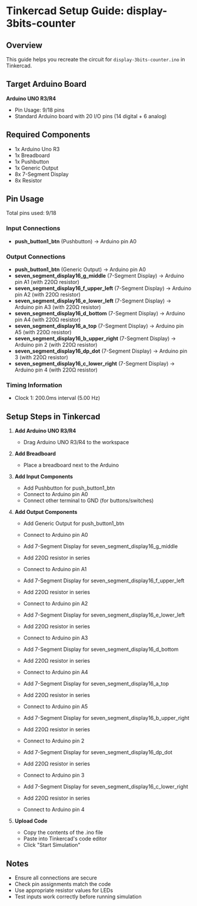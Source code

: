 # Tinkercad Setup Guide: display-3bits-counter

## Overview
This guide helps you recreate the circuit for `display-3bits-counter.ino` in Tinkercad.

## Target Arduino Board
**Arduino UNO R3/R4**
- Pin Usage: 9/18 pins
- Standard Arduino board with 20 I/O pins (14 digital + 6 analog)

## Required Components
- 1x Arduino Uno R3
- 1x Breadboard
- 1x Pushbutton
- 1x Generic Output
- 8x 7-Segment Display
- 8x Resistor

## Pin Usage
Total pins used: 9/18

### Input Connections
- **push_button1_btn** (Pushbutton) → Arduino pin A0

### Output Connections
- **push_button1_btn** (Generic Output) → Arduino pin A0
- **seven_segment_display16_g_middle** (7-Segment Display) → Arduino pin A1 (with 220Ω resistor)
- **seven_segment_display16_f_upper_left** (7-Segment Display) → Arduino pin A2 (with 220Ω resistor)
- **seven_segment_display16_e_lower_left** (7-Segment Display) → Arduino pin A3 (with 220Ω resistor)
- **seven_segment_display16_d_bottom** (7-Segment Display) → Arduino pin A4 (with 220Ω resistor)
- **seven_segment_display16_a_top** (7-Segment Display) → Arduino pin A5 (with 220Ω resistor)
- **seven_segment_display16_b_upper_right** (7-Segment Display) → Arduino pin 2 (with 220Ω resistor)
- **seven_segment_display16_dp_dot** (7-Segment Display) → Arduino pin 3 (with 220Ω resistor)
- **seven_segment_display16_c_lower_right** (7-Segment Display) → Arduino pin 4 (with 220Ω resistor)

### Timing Information
- Clock 1: 200.0ms interval (5.00 Hz)

## Setup Steps in Tinkercad

1. **Add Arduino UNO R3/R4**
   - Drag Arduino UNO R3/R4 to the workspace

2. **Add Breadboard**
   - Place a breadboard next to the Arduino

3. **Add Input Components**
   - Add Pushbutton for push_button1_btn
   - Connect to Arduino pin A0
   - Connect other terminal to GND (for buttons/switches)

4. **Add Output Components**
   - Add Generic Output for push_button1_btn
   - Connect to Arduino pin A0

   - Add 7-Segment Display for seven_segment_display16_g_middle
   - Add 220Ω resistor in series
   - Connect to Arduino pin A1

   - Add 7-Segment Display for seven_segment_display16_f_upper_left
   - Add 220Ω resistor in series
   - Connect to Arduino pin A2

   - Add 7-Segment Display for seven_segment_display16_e_lower_left
   - Add 220Ω resistor in series
   - Connect to Arduino pin A3

   - Add 7-Segment Display for seven_segment_display16_d_bottom
   - Add 220Ω resistor in series
   - Connect to Arduino pin A4

   - Add 7-Segment Display for seven_segment_display16_a_top
   - Add 220Ω resistor in series
   - Connect to Arduino pin A5

   - Add 7-Segment Display for seven_segment_display16_b_upper_right
   - Add 220Ω resistor in series
   - Connect to Arduino pin 2

   - Add 7-Segment Display for seven_segment_display16_dp_dot
   - Add 220Ω resistor in series
   - Connect to Arduino pin 3

   - Add 7-Segment Display for seven_segment_display16_c_lower_right
   - Add 220Ω resistor in series
   - Connect to Arduino pin 4

5. **Upload Code**
   - Copy the contents of the .ino file
   - Paste into Tinkercad's code editor
   - Click "Start Simulation"

## Notes
- Ensure all connections are secure
- Check pin assignments match the code
- Use appropriate resistor values for LEDs
- Test inputs work correctly before running simulation
